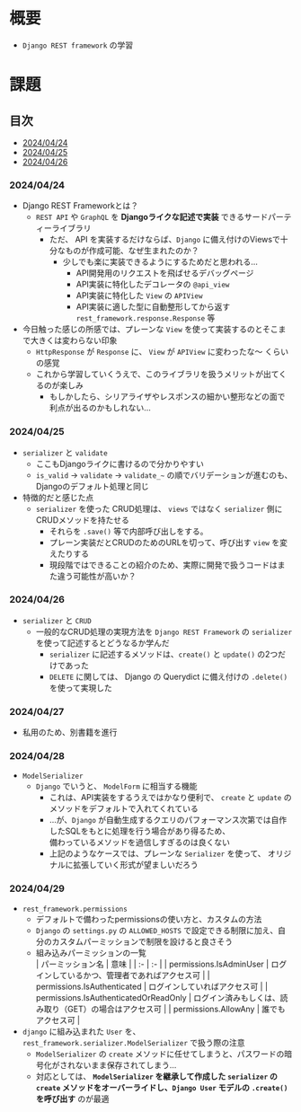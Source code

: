 # 概要
- `Django REST framework` の学習

# 課題
## 目次
- [2024/04/24](#20240424)
- [2024/04/25](#20240425)
- [2024/04/26](#20240426)
### 2024/04/24
- Django REST Frameworkとは？
    - `REST API` や `GraphQL` を **Djangoライクな記述で実装** できるサードパーティーライブラリ
        - ただ、 API を実装するだけならば、`Django` に備え付けのViewsで十分なものが作成可能、なぜ生まれたのか？
            - 少しでも楽に実装できるようにするためだと思われる…
                - API開発用のリクエストを飛ばせるデバッグページ
                - API実装に特化したデコレータの `@api_view`
                - API実装に特化した `View` の `APIView`
                - API実装に適した型に自動整形してから返す `rest_framework.response.Response` 等
- 今日触った感じの所感では、プレーンな `View` を使って実装するのとそこまで大きくは変わらない印象
    - `HttpResponse` が `Response` に、 `View` が `APIView` に変わったな～ くらいの感覚
    - これから学習していくうえで、このライブラリを扱うメリットが出てくるのが楽しみ
        - もしかしたら、シリアライザやレスポンスの細かい整形などの面で利点が出るのかもしれない…
### 2024/04/25
- `serializer` と `validate`
    - ここもDjangoライクに書けるので分かりやすい
    - `is_valid` -> `validate` -> `validate_~` の順でバリデーションが進むのも、Djangoのデフォルト処理と同じ
- 特徴的だと感じた点
    - `serializer` を使った CRUD処理は、 `views` ではなく `serializer` 側に CRUDメソッドを持たせる
        - それらを `.save()` 等で内部呼び出しをする。
        - プレーン実装だとCRUDのためのURLを切って、呼び出す `view` を変えたりする
        - 現段階ではできることの紹介のため、実際に開発で扱うコードはまた違う可能性が高いか？
### 2024/04/26
- `serializer` と `CRUD`
    - 一般的なCRUD処理の実現方法を `Django REST Framework` の `serializer` を使って記述するとどうなるか学んだ
        - `serializer` に記述するメソッドは、`create()` と `update()` の2つだけであった
        - `DELETE` に関しては、 Django の Querydict に備え付けの `.delete()` を使って実現した
### 2024/04/27
- 私用のため、別書籍を進行
### 2024/04/28
- `ModelSerializer`
    - `Django` でいうと、 `ModelForm` に相当する機能
        - これは、API実装をするうえではかなり便利で、 `create` と `update` のメソッドをデフォルトで入れてくれている
        - …が、`Django` が自動生成するクエリのパフォーマンス次第では自作したSQLをもとに処理を行う場合があり得るため、  
        備わっているメソッドを過信しすぎるのは良くない
        - 上記のようなケースでは、プレーンな `Serializer` を使って、 オリジナルに拡張していく形式が望ましいだろう
### 2024/04/29
- `rest_framework.permissions`
    - デフォルトで備わったpermissionsの使い方と、カスタムの方法
    - `Django` の `settings.py` の `ALLOWED_HOSTS` で設定できる制限に加え、自分のカスタムパーミッションで制限を設けると良さそう
    - 組み込みパーミッションの一覧<br>
        | パーミッション名 | 意味 |
        | :- | :- |
        | permissions.IsAdminUser | ログインしているかつ、管理者であればアクセス可 |
        | permissions.IsAuthenticated | ログインしていればアクセス可 |
        | permissions.IsAuthenticatedOrReadOnly | ログイン済みもしくは、読み取り（GET）の場合はアクセス可 |
        | permissions.AllowAny | 誰でもアクセス可 |
- `django` に組み込まれた `User` を、 `rest_framework.serializer.ModelSerializer` で扱う際の注意
    - `ModelSerializer` の `create` メソッドに任せてしまうと、パスワードの暗号化がされないまま保存されてしまう…
    - 対応としては、 **`ModelSerializer` を継承して作成した `serializer` の `create` メソッドをオーバーライドし、`Django User` モデルの `.create()` を呼び出す** のが最適

